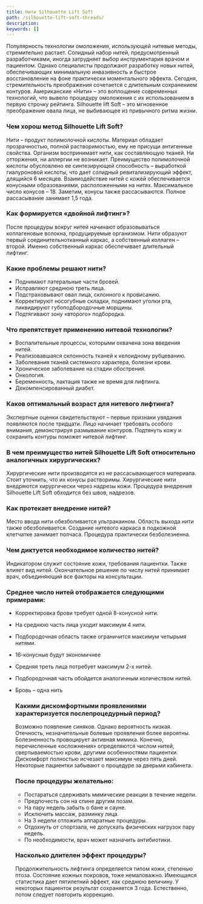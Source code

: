 ```yaml
---
title: Нити Silhouette Lift Soft
path: /silhouette-lift-soft-threads/
description:
keywords: []
---
```


Популярность технологии омоложения, использующей нитевые методы,
стремительно растает. Солидный набор нитей, предусмотренный
разработчиками, иногда затрудняет выбор инструментария врачом и
пациентом. Однако специалисты продолжают разработку новых нитей,
обеспечивающих минимальную инвазивность и быстрое восстановление на фоне
практически моментального эффекта. Сегодня, стремительность преображения
сочетается с длительным сохранением контуров. Американские «Нити» –
это воплощение современных технологий, что вывело процедуру омоложения с
их использованием в первую строчку рейтинга. Silhouette lift Soft – это
мгновенное преображение овала лица, не выбивающее из привычного ритма
жизни.

### Чем хорош метод Silhouette Lift Soft?

Нити – продукт полимолочной кислоты. Материал обладает прозрачностью,
полной растворимостью, ему не присущи антигенные свойства. Организм
воспринимает нити, как составляющую тканей. Ни отторжения, ни аллергии
не возникает. Преимущество полимолочной кислоты обусловлено ее
синтезирующей способность – выработкой гиалуроновой кислоты, что дает
солидный ревитализирующий эффект, длящийся 6 месяцев. Взаимодействие
нитей с кожей обеспечивается конусными образованиями, расположенными на
нитях. Максимальное число конусов – 18. Заметим, конусы также
рассасываются. Полное рассасывание занимает 1,5 года.

### Как формируется «двойной лифтинг»?

После процедуры вокруг нитей начинают образовываться коллагеновые
волокна, продуцируемые организмом. Нити образуют первый
соединительнотканный каркас, а собственный коллаген – второй. Именно
собственный каркас обеспечивает длительный лифтинг.

### Какие проблемы решают нити?

* Поднимают латеральные части бровей.
* Исправляют среднюю треть лица.
* Подстраховывают овал лица, склонного к провисанию.
* Корректируют носогубные складки, поднимают уголки рта, ликвидируют
  губоподбородочные морщины.
* Подтягивают зону «второго» подбородка.

### Что препятствует применению нитевой технологии?

* Воспалительные процессы, которыми охвачена зона введения нитей.
* Реализовавшаяся склонность тканей к келоидному рубцеванию.
* Заболевания тканей системного характера, болезни крови.
* Хроническое заболевание на стадии обострения.
* Онкология.
* Беременность, лактация также не время для лифтинга.
* Декомпенсированный диабет.

### Каков оптимальный возраст для нитевого лифтинга?

Экспертные оценки свидетельствуют – первые признаки увядания появляются
после тридцати. Лицо начинает требовать особого внимания, демонстрируя
размывание контуров. Подтянуть кожу и сохранить контуры поможет нитевой
лифтинг.

### В чем преимущество нитей Silhouette Lift Soft относительно аналогичных хирургических?

Хирургические нити производятся из не рассасывающегося материала. Стоит
уточнить, что их конусы растворимы. Хирургические нити внедряются
хирургически через надрезы кожи. Процедура внедрения Silhouette Lift
Soft обходится без швов, надрезов.

### Как протекает внедрение нитей?

Место ввода нити обезболивается ультракаином. Область выхода нити также
обезболивается. Создание нитевого каркаса в подкожной клетчатке занимает
полчаса. Процедура практически безболезненна.

### Чем диктуется необходимое количество нитей?

Индикатором служит состояние кожи, требования пациентки. Также влияет
вид нитей. Окончательное решение по числу нитей принимает врач,
объединяющий все факторы на консультации.

### Среднее число нитей отображается следующими примерами:

* Корректировка брови требует одной 8-конусной нити.
* На среднюю часть лица уходит максимум 4 нити.
* Подбородочная область также ограничится максимум четырьмя нитями.
* 16-конусные будут экономичнее
* Средняя треть лица потребует максимум 2-х нитей.
* Подбородочная часть обойдется аналогичным количеством нитей.
* Бровь – одна нить

  ### Какими дискомфортными проявлениями характеризуется послепроцедурный период?

  Возможно появление синяков. Однако вероятность низкая. Отечность,
  незначительные болевые проявления более вероятны. Болезненность
  провоцирует активная мимика. Конечно, перечисленные «осложнения»
  определяются числом нитей, свертываемостью крови, другими
  особенностями пациентки. Дискомфорт полностью исчезает максимум через
  пять дней. Некоторые пациентки забывают о процедуре за дверьми
  кабинета.

  ### После процедуры желательно:

  * Постараться сдерживать мимические реакции в течение недели.
  * Предпочесть сон на спине другим позам.
  * На пару недель забыть о бане и сауне.
  * Исключить массаж, разминку лица.
  * На 3 недели отложить аппаратные процедуры.
  * Отдохнуть от спортзала, не допускать физических нагрузок пару
    недель.
  * По необходимости, врач может назначить антибиотики.

  ### Насколько длителен эффект процедуры?

  Продолжительность лифтинга определяется типом кожи, степенью птоза.
  Состояние кожных покровов, тоже немаловажно. Имеющаяся статистика дает
  пятилетний эффект, как среднюю величину. У некоторых пациенток
  результат сохраняется 3 года. Естественно, потом следует повторить
  коррекцию.
